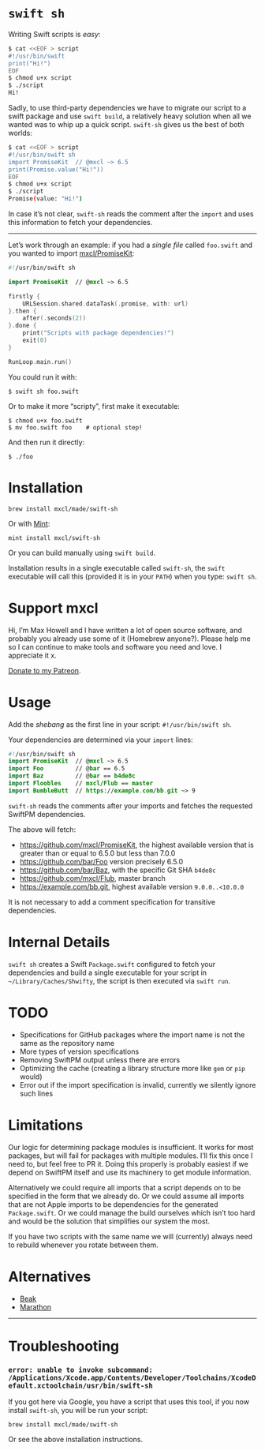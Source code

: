 # `swift sh`

Writing Swift scripts is *easy*:

```sh
$ cat <<EOF > script
#!/usr/bin/swift
print("Hi!")
EOF
$ chmod u+x script
$ ./script
Hi!
```

Sadly, to use third-party dependencies we have to migrate our script to a swift
package and use `swift build`, a relatively heavy solution when all we wanted
was to whip up a quick script. `swift-sh` gives us the best of both worlds:

```sh
$ cat <<EOF > script
#!/usr/bin/swift sh
import PromiseKit  // @mxcl ~> 6.5
print(Promise.value("Hi!"))
EOF
$ chmod u+x script
$ ./script
Promise(value: "Hi!")
```

In case it’s not clear, `swift-sh` reads the comment after the `import` and
uses this information to fetch your dependencies.

---

Let’s work through an example: if you had a *single file* called `foo.swift`
and you wanted to import [mxcl/PromiseKit](https://github.com/mxcl/PromiseKit):

```swift
#!/usr/bin/swift sh

import PromiseKit  // @mxcl ~> 6.5

firstly {
    URLSession.shared.dataTask(.promise, with: url)
}.then {
    after(.seconds(2))
}.done {
    print("Scripts with package dependencies!")
    exit(0)
}

RunLoop.main.run()
```

You could run it with:

```
$ swift sh foo.swift
```

Or to make it more “scripty”, first make it executable:

```
$ chmod u+x foo.swift
$ mv foo.swift foo    # optional step!
```

And then run it directly:

```
$ ./foo
```

# Installation

```
brew install mxcl/made/swift-sh
```

Or with [Mint](https://github.com/yonaskolb/Mint):

```
mint install mxcl/swift-sh
```

Or you can build manually using `swift build`.

Installation results in a single executable called `swift-sh`, the `swift`
executable will call this (provided it is in your `PATH`) when you type:
`swift sh`.

# Support mxcl

Hi, I’m Max Howell and I have written a lot of open source software, and
probably you already use some of it (Homebrew anyone?). Please help me so I
can continue to make tools and software you need and love. I appreciate it x.

[Donate to my Patreon](https://patreon.com/mxcl).

# Usage

Add the *shebang* as the first line in your script: `#!/usr/bin/swift sh`.

Your dependencies are determined via your `import` lines:

```swift
#!/usr/bin/swift sh
import PromiseKit  // @mxcl ~> 6.5
import Foo         // @bar == 6.5
import Baz         // @bar == b4de8c
import Floobles    // mxcl/Flub == master
import BumbleButt  // https://example.com/bb.git ~> 9
```

`swift-sh` reads the comments after your imports and fetches the requested
SwiftPM dependencies.

The above will fetch:

* https://github.com/mxcl/PromiseKit, the highest available version that is
    greater than or equal to 6.5.0 but less than 7.0.0
* https://github.com/bar/Foo version precisely 6.5.0
* https://github.com/bar/Baz, with the specific Git SHA `b4de8c`
* https://github.com/mxcl/Flub, master branch
* https://example.com/bb.git, highest available version `9.0.0..<10.0.0`

It is not necessary to add a comment specification for transitive dependencies.

# Internal Details

`swift sh` creates a Swift `Package.swift` configured to fetch your dependencies
and build a single executable for your script in `~/Library/Caches/Shwifty`, the
script is then executed via `swift run`.

# TODO

* Specifications for GitHub packages where the import name is not the same as
    the repository name
* More types of version specifications
* Removing SwiftPM output unless there are errors
* Optimizing the cache (creating a library structure more like `gem` or `pip`
    would)
* Error out if the import specification is invalid, currently we silently ignore
    such lines

# Limitations

Our logic for determining package modules is insufficient. It works for most
packages, but will fail for packages with multiple modules. I’ll fix this once
I need to, but feel free to PR it. Doing this properly is probably easiest if
we depend on SwiftPM itself and use its machinery to get module information.

Alternatively we could require all imports that a script depends on to be
specified in the form that we already do. Or we could assume all imports that
are not Apple imports to be dependencies for the generated `Package.swift`. Or
we could manage the build ourselves which isn’t too hard and would be the
solution that simplifies our system the most.

If you have two scripts with the same name we will (currently) always need to 
rebuild whenever you rotate between them. 

# Alternatives

* [Beak](https://github.com/yonaskolb/Beak)
* [Marathon](https://github.com/JohnSundell/Marathon)

---

# Troubleshooting

### `error: unable to invoke subcommand: /Applications/Xcode.app/Contents/Developer/Toolchains/XcodeDefault.xctoolchain/usr/bin/swift-sh`

If you got here via Google, you have a script that uses this tool, if you now
install `swift-sh`, you will be run your script:

    brew install mxcl/made/swift-sh

Or see the above installation instructions.
